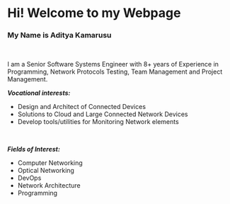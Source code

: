 <html> 

<title> Aditya Kamarusu </title>
<head> 
</head>
<body>
<h1>Hi! Welcome to my Webpage</h1> 
<h3> My Name is Aditya Kamarusu </h3>
  


<br>
<p>I am a Senior Software Systems Engineer with 8+ years of Experience in Programming, Network Protocols Testing, Team Management and Project Management.</p>
  <p><i><b>Vocational interests:</b></i></p>
<ul>
<li>Design and Architect of Connected Devices</li>
<li>Solutions to Cloud and Large Connected Network Devices </li>
<li>Develop tools/utilities for Monitoring Network elements </li>
  </ul>
  <br>
  <p><i><b> Fields of Interest:</b></i> </p>
 <ul>
 <li>  Computer Networking </li>
   <li> Optical Networking </li>
   <li> DevOps </li>
   <li> Network Architecture </li>
   <li> Programming </li>
   
 </ul>


</body>
</html>
